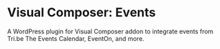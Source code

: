 Visual Composer: Events
===========================

A WordPress plugin for Visual Composer addon to integrate events from Tri.be The Events Calendar, EventOn, and more.
